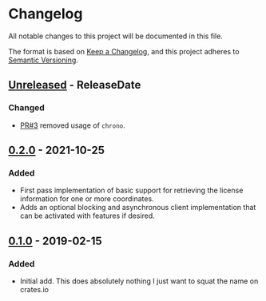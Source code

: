 <!-- markdownlint-disable blanks-around-headings blanks-around-lists no-duplicate-heading -->

# Changelog
All notable changes to this project will be documented in this file.

The format is based on [Keep a Changelog](https://keepachangelog.com/en/1.0.0/),
and this project adheres to [Semantic Versioning](https://semver.org/spec/v2.0.0.html).

<!-- next-header -->
## [Unreleased] - ReleaseDate
### Changed
- [PR#3](https://github.com/EmbarkStudios/clearly-defined/pull/3) removed usage of `chrono`.

## [0.2.0] - 2021-10-25
### Added
- First pass implementation of basic support for retrieving the license information for one or more coordinates.
- Adds an optional blocking and asynchronous client implementation that can be activated with features if desired.

## [0.1.0] - 2019-02-15
### Added
- Initial add. This does absolutely nothing I just want to squat the name on crates.io

<!-- next-url -->
[Unreleased]: https://github.com/EmbarkStudios/cargo-about/compare/0.2.0...HEAD
[0.2.0]: https://github.com/EmbarkStudios/clearly-defined/compare/0.1.0...0.2.0
[0.1.0]: https://github.com/EmbarkStudios/clearly-defined/releases/tag/0.1.0
